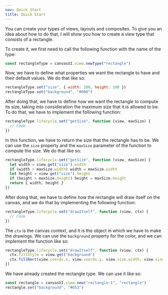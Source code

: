 ```yaml
---
nav: Quick Start
title: Quick Start
---
```


You can create your types of views, layouts and composites. To give you an idea about how to do that, I will show you how to create a view type that consists of a rectangle.

To create it, we first need to call the following function with the name of the type:

```javascript
const rectangleType = canvasUI.view.newType("rectangle")
```

Now, we have to define what properties we want the rectangle to have and their default values. We do that like so:

```javascript
rectangleType.set("size", { width: 200, height: 100 })
rectangleType.set("background", "#000")
```

After doing that, we have to define how we want the rectangle to compute its size, taking into consideration the maximum size that it is allowed to be. To do that, we have to implement the following function:

```javascript
rectangleType.lifecycle.set("getSize", function (view, maxSize) {
  // Code
})
```

In this function, we have to return the size that the rectangle has to be. We can use the `size` property and the `maxSize` parameter of the function to compute the size. We do that like so:

```javascript
rectangleType.lifecycle.set("getSize", function (view, maxSize) {
  let width = view.get("size").width
  if (width > maxSize.width) width = maxSize.width
  let height = view.get("size").height
  if (height > maxSize.height) height = maxSize.height
  return { width, height }
})
```

After doing that, we have to define how the rectangle will draw itself on the canvas, and we do that by implementing the following function:

```javascript
rectangleType.lifecycle.set("drawItself", function (view, ctx) {
  // Code
})
```

The `ctx` is the canvas context, and it is the object in which we have to make the drawings. We can use the `background` property for the color, and we can implement the function like so:

```javascript
rectangleType.lifecycle.set("drawItself", function (view, ctx) {
  ctx.fillStyle = view.get("background")
  ctx.fillRect(view.coords.x, view.coords.y, view.size.width, view.size.height)
})
```

We have already created the rectangle type. We can use it like so:

```javascript
const rectangle = canvasUI.view.new("rectangle-1", "rectangle")
rectangle.set("background", "#053")
```
